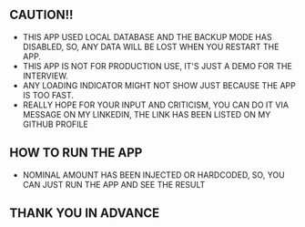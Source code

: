 ## CAUTION!!

- THIS APP USED LOCAL DATABASE AND THE BACKUP MODE HAS DISABLED, SO, ANY DATA WILL BE LOST WHEN YOU RESTART THE APP.
- THIS APP IS NOT FOR PRODUCTION USE, IT'S JUST A DEMO FOR THE INTERVIEW.
- ANY LOADING INDICATOR MIGHT NOT SHOW JUST BECAUSE THE APP IS TOO FAST.
- REALLY HOPE FOR YOUR INPUT AND CRITICISM, YOU CAN DO IT VIA MESSAGE ON MY LINKEDIN, THE LINK HAS BEEN LISTED ON MY GITHUB PROFILE


## HOW TO RUN THE APP
- NOMINAL AMOUNT HAS BEEN INJECTED OR HARDCODED, SO, YOU CAN JUST RUN THE APP AND SEE THE RESULT

## THANK YOU IN ADVANCE